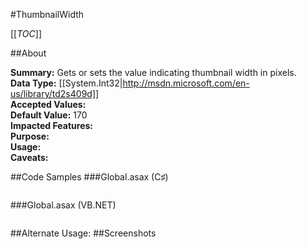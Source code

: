 #ThumbnailWidth

[[_TOC_]]

##About

**Summary:**  Gets or sets the value indicating thumbnail width in pixels.   
**Data Type:** [[System.Int32|http://msdn.microsoft.com/en-us/library/td2s409d]]  
**Accepted Values:**   
**Default Value:** 170  
**Impacted Features:**   
**Purpose:**   
**Usage:**   
**Caveats:**   

##Code Samples
###Global.asax (C♯)

```csharp
```

###Global.asax (VB.NET)

```visualbasic
```
##Alternate Usage: 
##Screenshots
